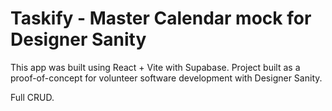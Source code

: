 # Taskify - Master Calendar mock for Designer Sanity

This app was built using React + Vite with Supabase. Project built as a proof-of-concept for volunteer software development with Designer Sanity.

Full CRUD.
